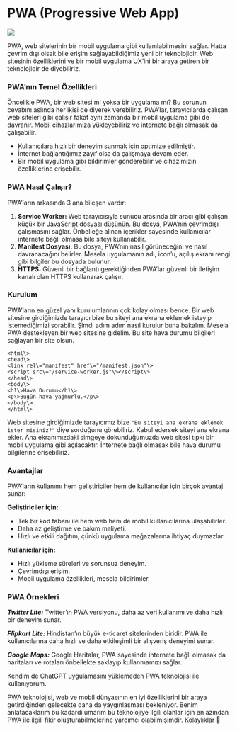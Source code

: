 PWA (Progressive Web App)
=========================

![](https://cdn-images-1.medium.com/max/800/0*FI8qvmKhrO39iJMA.jpg)

PWA, web sitelerinin bir mobil uygulama gibi kullanılabilmesini sağlar. Hatta çevrim dışı olsak bile erişim sağlayabildiğimiz yeni bir teknolojidir. Web sitesinin özelliklerini ve bir mobil uygulama UX’ini bir araya getiren bir teknolojidir de diyebiliriz.

### PWA’nın Temel Özellikleri

Öncelikle PWA, bir web sitesi mi yoksa bir uygulama mı? Bu sorunun cevabını aslında her ikisi de diyerek verebiliriz. PWA’lar, tarayıcılarda çalışan web siteleri gibi çalışır fakat aynı zamanda bir mobil uygulama gibi de davranır. Mobil cihazlarımıza yükleyebiliriz ve internete bağlı olmasak da çalışabilir.

*   Kullanıcılara hızlı bir deneyim sunmak için optimize edilmiştir.
*   İnternet bağlantığımız zayıf olsa da çalışmaya devam eder.
*   Bir mobil uygulama gibi bildirimler gönderebilir ve cihazımızın özelliklerine erişebilir.

### PWA Nasıl Çalışır?

PWA’ların arkasında 3 ana bileşen vardır:

1.  **Service Worker:** Web tarayıcısıyla sunucu arasında bir aracı gibi çalışan küçük bir JavaScript dosyası düşünün. Bu dosya, PWA’nın çevrimdışı çalışmasını sağlar. Önbelleğe alınan içerikler sayesinde kullanıcılar internete bağlı olmasa bile siteyi kullanabilir.
2.  **Manifest Dosyası:** Bu dosya, PWA’nın nasıl görüneceğini ve nasıl davranacağını belirler. Mesela uygulamanın adı, icon’u, açılış ekranı rengi gibi bilgiler bu dosyada bulunur.
3.  **HTTPS:** Güvenli bir bağlantı gerektiğinden PWA’lar güvenli bir iletişim kanalı olan HTTPS kullanarak çalışır.

### Kurulum

PWA’ların en güzel yanı kurulumlarının çok kolay olması bence. Bir web sitesine girdiğimizde tarayıcı bize bu siteyi ana ekrana eklemek isteyip istemediğimizi sorabilir. Şimdi adım adım nasıl kurulur buna bakalım. Mesela PWA destekleyen bir web sitesine gidelim. Bu site hava durumu bilgileri sağlayan bir site olsun.

    <html\>  
    <head\>  
    <link rel\="manifest" href\="/manifest.json"\>  
    <script src\="/service-worker.js"\></script\>  
    </head\>  
    <body\>  
    <h1\>Hava Durumu</h1\>  
    <p\>Bugün hava yağmurlu.</p\>  
    </body\>  
    </html\>

Web sitesine girdiğimizde tarayıcımız bize `"Bu siteyi ana ekrana eklemek ister misiniz?"` diye sorduğunu görebiliriz. Kabul edersek siteyi ana ekrana ekler. Ana ekranımızdaki simgeye dokunduğumuzda web sitesi tıpkı bir mobil uygulama gibi açılacaktır. İnternete bağlı olmasak bile hava durumu bilgilerine erişebiliriz.

### Avantajlar

PWA’ların kullanımı hem geliştiriciler hem de kullanıcılar için birçok avantaj sunar:

**Geliştiriciler için:**

*   Tek bir kod tabanı ile hem web hem de mobil kullanıcılarına ulaşabilirler.
*   Daha az geliştirme ve bakım maliyeti.
*   Hızlı ve etkili dağıtım, çünkü uygulama mağazalarına ihtiyaç duymazlar.

**Kullanıcılar için:**

*   Hızlı yükleme süreleri ve sorunsuz deneyim.
*   Çevrimdışı erişim.
*   Mobil uygulama özellikleri, mesela bildirimler.

### PWA Örnekleri

**_Twitter Lite:_** Twitter’ın PWA versiyonu, daha az veri kullanımı ve daha hızlı bir deneyim sunar.

**_Flipkart Lite:_** Hindistan’ın büyük e-ticaret sitelerinden biridir. PWA ile kullanıcılarına daha hızlı ve daha etkileşimli bir alışveriş deneyimi sunar.

**_Google Maps:_** Google Haritalar, PWA sayesinde internete bağlı olmasak da haritaları ve rotaları önbellekte saklayıp kullanmamızı sağlar.

Kendim de ChatGPT uygulamasını yüklemeden PWA teknolojisi ile kullanıyorum.

PWA teknolojisi, web ve mobil dünyasının en iyi özelliklerini bir araya getirdiğinden gelecekte daha da yaygınlaşması bekleniyor. Benim anlatacaklarım bu kadardı umarım bu teknolojiye ilgili olanlar için en azından PWA ile ilgili fikir oluşturabilmelerine yardımcı olabilmişimdir. Kolaylıklar 💫
